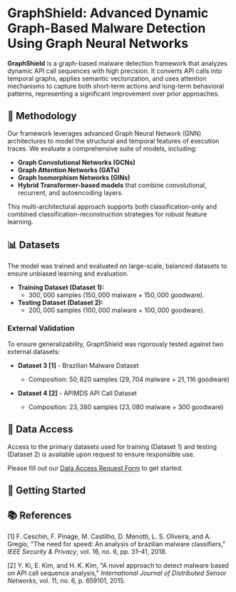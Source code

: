 # GraphShield: Advanced Dynamic Graph-Based Malware Detection Using Graph Neural Networks

**GraphShield** is a graph-based malware detection framework that analyzes dynamic API call sequences with high precision. It converts API calls into temporal graphs, applies semantic vectorization, and uses attention mechanisms to capture both short-term actions and long-term behavioral patterns, representing a significant improvement over prior approaches.

## 🧠 Methodology

Our framework leverages advanced Graph Neural Network (GNN) architectures to model the structural and temporal features of execution traces. We evaluate a comprehensive suite of models, including:

*   **Graph Convolutional Networks (GCNs)**
*   **Graph Attention Networks (GATs)**
*   **Graph Isomorphism Networks (GINs)**
*   **Hybrid Transformer-based models** that combine convolutional, recurrent, and autoencoding layers.

This multi-architectural approach supports both classification-only and combined classification-reconstruction strategies for robust feature learning.

## 📊 Datasets

The model was trained and evaluated on large-scale, balanced datasets to ensure unbiased learning and evaluation.

*   **Training Dataset (Dataset 1):**
    *   $300,000$ samples ($150,000$ malware + $150,000$ goodware).
*   **Testing Dataset (Dataset 2):**
    *   $200,000$ samples ($100,000$ malware + $100,000$ goodware).

### External Validation

To ensure generalizability, GraphShield was rigorously tested against two external datasets:
*   **Dataset 3 [1]** - Brazilian Malware Dataset
    *  Composition: $50,820$ samples ($29,704$ malware + $21,116$ goodware)
   
*   **Dataset 4 [2]** - APIMDS API Call Dataset
    *  Composition: $23,380$ samples ($23,080$ malware + $300$ goodware)

## 🔐 Data Access

Access to the primary datasets used for training (Dataset 1) and testing (Dataset 2) is available upon request to ensure responsible use.

Please fill out our [Data Access Request Form](https://forms.gle/vcKXSEBsTjWZa23NA) to get started.

## 🚀 Getting Started

## 📚 References

[1] F. Ceschin, F. Pinage, M. Castilho, D. Menotti, L. S. Oliveira, and A. Gregio, "The need for speed: An analysis of brazilian malware classifiers," *IEEE Security & Privacy*, vol. 16, no. 6, pp. 31–41, 2018.

[2] Y. Ki, E. Kim, and H. K. Kim, "A novel approach to detect malware based on API call sequence analysis," *International Journal of Distributed Sensor Networks*, vol. 11, no. 6, p. 659101, 2015.
